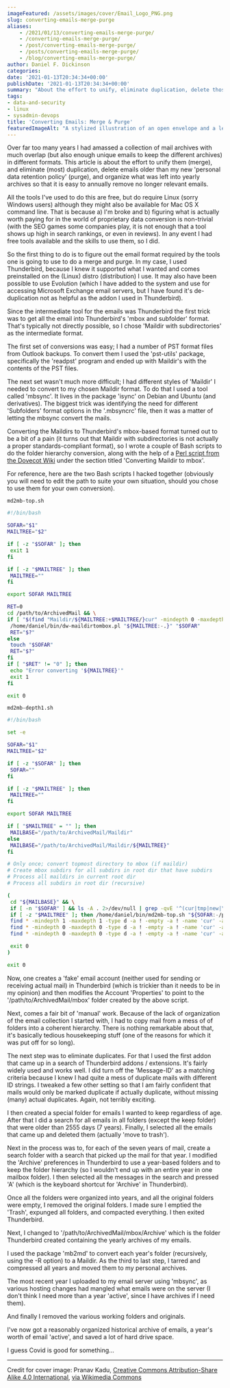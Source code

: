 ```yaml
---
imageFeatured: /assets/images/cover/Email_Logo_PNG.png
slug: converting-emails-merge-purge
aliases:
    - /2021/01/13/converting-emails-merge-purge/
    - /converting-emails-merge-purge/
    - /post/converting-emails-merge-purge/
    - /posts/converting-emails-merge-purge/
    - /blog/converting-emails-merge-purge/
author: Daniel F. Dickinson
categories:
date: '2021-01-13T20:34:34+00:00'
publishDate: '2021-01-13T20:34:34+00:00'
summary: "About the effort to unify, eliminate duplication, delete those older than my 'data retention policy', and organize the rest into yearly archives."
tags:
- data-and-security
- linux
- sysadmin-devops
title: 'Converting Emails: Merge & Purge'
featuredImageAlt: "A stylized illustration of an open envelope and a letter on top of it"
---
```


Over far too many years I had amassed a collection of mail archives with much overlap (but also enough unique emails to keep the different archives) in different formats. This article is about the effort to unify them (merge), and eliminate (most) duplication, delete emails older than my new 'personal data retention policy' (purge), and organize what was left into yearly archives so that it is easy to annually remove no longer relevant emails.

All the tools I've used to do this are free, but do require Linux (sorry Windows users) although they might also be available for Mac OS X command line. That is because a) I'm broke and b) figuring what is actually worth paying for in the world of proprietary data conversion is non-trivial (with the SEO games some companies play, it is not enough that a tool shows up high in search rankings, or even in reviews). In any event I had free tools available and the skills to use them, so I did.

So the first thing to do is to figure out the email format required by the tools one is going to use to do a merge and purge. In my case, I used Thunderbird, because I knew it supported what I wanted and comes preinstalled on the (Linux) distro (distribution) I use. It may also have been possible to use Evolution (which I have added to the system and use for accessing Microsoft Exchange email servers, but I have found it's de-duplication not as helpful as the addon I used in Thunderbird).

Since the intermediate tool for the emails was Thunderbird the first trick was to get all the email into Thunderbird's 'mbox and subfolder' format. That's typically not directly possible, so I chose 'Maildir with subdirectories' as the intermediate format.

The first set of conversions was easy; I had a number of PST format files from Outlook backups. To convert them I used the 'pst-utils' package, specifically the 'readpst' program and ended up with Maildir's with the contents of the PST files.

The next set wasn't much more difficult; I had different styles of 'Maildir' I needed to convert to my chosen Maildir format. To do that I used a tool called 'mbsync'. It lives in the package 'isync' on Debian and Ubuntu (and derivatives). The biggest trick was identifying the need for different 'Subfolders' format options in the '.mbsyncrc' file, then it was a matter of letting the mbsync convert the mails.

Converting the Maildirs to Thunderbird's mbox-based format turned out to be a bit of a pain (it turns out that Maildir with subdirectories is not actually a proper standards-compliant format), so I wrote a couple of Bash scripts to do the folder hierarchy conversion, along with the help of a [Perl script from the Dovecot Wiki](https://wiki.dovecot.org/Migration/MailFormat) under the section titled 'Converting Maildir to mbox'.

For reference, here are the two Bash scripts I hacked together (obviously you will need to edit the path to suite your own situation, should you chose to use them for your own conversion).

``md2mb-top.sh``

```bash
#!/bin/bash

SOFAR="$1"
MAILTREE="$2"

if [ -z "$SOFAR" ]; then
 exit 1
fi

if [ -z "$MAILTREE" ]; then
 MAILTREE=""
fi

export SOFAR MAILTREE

RET=0
cd /path/to/ArchivedMail && \
if [ "$(find "Maildir/${MAILTREE:+$MAILTREE/}cur" -mindepth 0 -maxdepth 0 -type d -a ! -empty 2>/dev/null)" = "Maildir/${MAILTREE:+$MAILTREE/}cur" ]; then
 /home/daniel/bin/dw-maildirtombox.pl "${MAILTREE:-.}" "$SOFAR"
 RET="$?"
else
 touch "$SOFAR"
 RET="$?"
fi
if [ "$RET" != "0" ]; then
 echo "Error converting '${MAILTREE}'"
 exit 1
fi

exit 0
```

``md2mb-depth1.sh``

```bash
#!/bin/bash

set -e

SOFAR="$1"
MAILTREE="$2"

if [ -z "$SOFAR" ]; then
 SOFAR=""
fi

if [ -z "$MAILTREE" ]; then
 MAILTREE=""
fi

export SOFAR MAILTREE

if [ "$MAILTREE" = "" ]; then
 MAILBASE="/path/to/ArchivedMail/Maildir"
else
 MAILBASE="/path/to/ArchivedMail/Maildir/${MAILTREE}"
fi

# Only once; convert topmost directory to mbox (if maildir)
# Create mbox subdirs for all subdirs in root dir that have subdirs
# Process all maildirs in current root dir
# Process all subdirs in root dir (recursive)

(
 cd "${MAILBASE}" && \
 if [ -n "$SOFAR" ] && ls -A . 2>/dev/null | grep -qvE '^(cur|tmp|new|\.uidvalidity)$'; then mkdir -p "${SOFAR}"; fi && \
 if [ -z "$MAILTREE" ]; then /home/daniel/bin/md2mb-top.sh "${SOFAR:-/path/to/ArchivedMail/mbox/INBOX}" "$MAILTREE"; fi && \
 find * -mindepth 1 -maxdepth 1 -type d -a ! -empty -a ! -name 'cur' -a ! -name 'tmp' -a ! -name 'new' -execdir sh -c "mkdir -p '${SOFAR:-/path/to/ArchivedMail/mbox}'/'$(dirname '{}')'.sbd" \; && \
 find * -mindepth 0 -maxdepth 0 -type d -a ! -empty -a ! -name 'cur' -a ! -name 'tmp' -a ! -name 'new' -execdir sh -c "/home/daniel/bin/md2mb-top.sh '${SOFAR:-/path/to/ArchivedMail/mbox}'/'{}' '${MAILTREE:+$MAILTREE/}''{}'" \; && \
 find * -mindepth 0 -maxdepth 0 -type d -a ! -empty -a ! -name 'cur' -a ! -name 'tmp' -a ! -name 'new' -execdir sh -c "if ls -A '{}' 2>/dev/null | grep -qvE '^(cur|tmp|new|\.uidvalidity)$'; then /home/daniel/bin/md2mb-depth1.sh '${SOFAR:-/path/to/ArchivedMail/mbox}'/'{}'.sbd '${MAILTREE:+$MAILTREE/}''{}'; fi" \;

 exit 0
)

exit 0
```

Now, one creates a 'fake' email account (neither used for sending or receiving actual mail) in Thunderbird (which is trickier than it needs to be in my opinion) and then modifies the Account 'Properties' to point to the '/path/to/ArchivedMail/mbox' folder created by the above script.

Next, comes a fair bit of 'manual' work. Because of the lack of organization of the email collection I started with, I had to copy mail from a mess of of folders into a coherent hierarchy. There is nothing remarkable about that, it's basically tedious housekeeping stuff (one of the reasons for which it was put off for so long).

The next step was to eliminate duplicates. For that I used the first addon that came up in a search of Thunderbird addons / extensions. It's fairly widely used and works well. I did turn off the 'Message-ID' as a matching criteria because I knew I had quite a mess of duplicate mails with different ID strings. I tweaked a few other setting so that I am fairly confident that mails would only be marked duplicate if actually duplicate, without missing (many) actual duplicates. Again, not terribly exciting.

I then created a special folder for emails I wanted to keep regardless of age. After that I did a search for all emails in all folders (except the keep folder) that were older than 2555 days (7 years). Finally, I selected all the emails that came up and deleted them (actually 'move to trash').

Next in the process was to, for each of the seven years of mail, create a search folder with a search that picked up the mail for that year. I modified the 'Archive' preferences in Thunderbird to use a year-based folders and to keep the folder hierarchy (so I wouldn't end up with an entire year in one mailbox folder). I then selected all the messages in the search and pressed 'A' (which is the keyboard shortcut for 'Archive' in Thunderbird).

Once all the folders were organized into years, and all the original folders were empty, I removed the original folders. I made sure I emptied the 'Trash', expunged all folders, and compacted everything. I then exited Thunderbird.

Next, I changed to '/path/to/ArchivedMail/mbox/Archive' which is the folder Thunderbird created containing the yearly archives of my emails.

I used the package 'mb2md' to convert each year's folder (recursively, using the -R option) to a Maildir. As the third to last step, I tarred and compressed all years and moved them to my personal archives.

The most recent year I uploaded to my email server using 'mbsync', as various hosting changes had mangled what emails were on the server (I don't think I need more than a year 'active', since I have archives if I need them).

And finally I removed the various working folders and originals.

I've now got a reasonably organized historical archive of emails, a year's worth of email 'active', and saved a lot of hard drive space.

I guess Covid is good for something...

----

Credit for cover image: Pranav Kadu, [Creative Commons Attribution-Share Alike 4.0 International](https://creativecommons.org/licenses/by-sa/4.0/deed.en), [via Wikimedia Commons](https://commons.wikimedia.org/wiki/File:Email_Logo_PNG.png)
